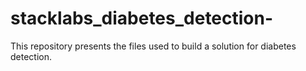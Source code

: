 # stacklabs_diabetes_detection-
This repository presents the files used to build a solution for diabetes detection.
